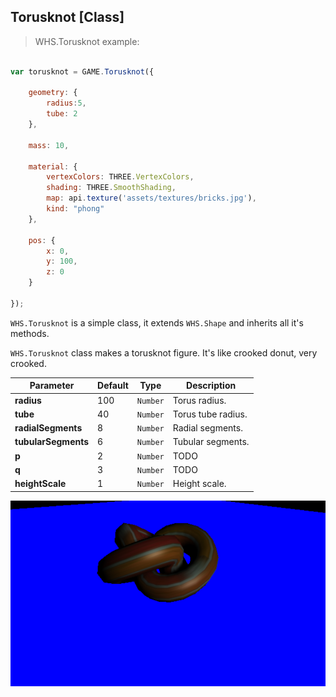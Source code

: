 <h2 class="ws" id="torusknot">Torusknot [Class]</h2>

> WHS.Torusknot example:

```javascript

var torusknot = GAME.Torusknot({

    geometry: {
        radius:5,
        tube: 2
    },

    mass: 10,

    material: {
        vertexColors: THREE.VertexColors,
        shading: THREE.SmoothShading,
        map: api.texture('assets/textures/bricks.jpg'),
        kind: "phong"
    },

    pos: {
        x: 0,
        y: 100,
        z: 0
    }

});

```

`WHS.Torusknot` is a simple class, it extends `WHS.Shape` and inherits all it's methods.

`WHS.Torusknot` class makes a torusknot figure. It's like crooked donut, very crooked.

Parameter          |       Default        | Type      | Description |
------------------ | -------------------- | --------- | ----------- |
**radius**         | 100                  | `Number`  | Torus radius.
**tube**           | 40                   | `Number`  | Torus tube radius.
**radialSegments** | 8                    | `Number`  | Radial segments.
**tubularSegments**| 6                    | `Number`  | Tubular segments.
**p**              | 2                    | `Number`  | TODO
**q**              | 3                    | `Number`  | TODO
**heightScale**    | 1                    | `Number`  | Height scale.

<script src="https://gist.github.com/sasha240100/186976e65a13e62ec333.js"></script>

<img src="images/shapes/torusknot.png">